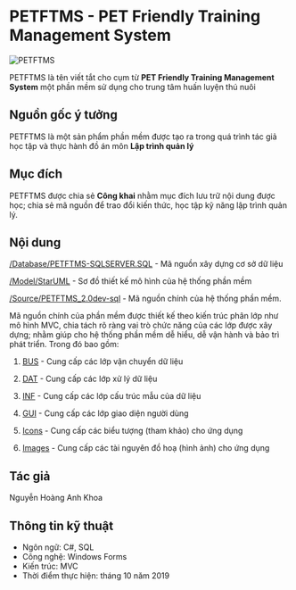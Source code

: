 # PETFTMS - PET Friendly Training Management System
![PETFTMS](https://github.com/aguedu/PETFTMS/raw/refs/heads/master/Source/PETFTMS_2.0dev-sql/PETFTMS/Icons/PETFTMS.ico)

PETFTMS là tên viết tắt cho cụm từ **PET Friendly Training Management System** một phần mềm sử dụng cho trung tâm huấn luyện thú nuôi

## Nguồn gốc ý tưởng
PETFTMS là một sản phẩm phần mềm được tạo ra trong quá trình tác giả học tập và thực hành đồ án môn **Lập trình quản lý**

## Mục đích
PETFTMS được chia sẻ **Công khai** nhằm mục đích lưu trữ nội dung được học; chia sẻ mã nguồn để trao đổi kiến thức, học tập kỹ năng lập trình quản lý.

## Nội dung

[/Database/PETFTMS-SQLSERVER.SQL](/Database/PETFTMS-SQLSERVER.SQL) - Mã nguồn xây dựng cơ sở dữ liệu

[/Model/StarUML](/Model/StarUML) - Sơ đồ thiết kế mô hình của hệ thống phần mềm

[/Source/PETFTMS_2.0dev-sql](/Source/PETFTMS_2.0dev-sql) - Mã nguồn chính của hệ thống phần mềm.

Mã nguồn chính của phần mềm được thiết kế theo kiến trúc phân lớp như mô hình MVC, chia tách rõ ràng vai trò chức năng của các lớp được xây dựng; nhằm giúp cho hệ thống phần mềm dễ hiểu, dễ vận hành và bảo trì phát triển. Trong đó bao gồm:

1. [BUS](/Source/PETFTMS_2.0dev-sql/PETFTMS/BUS) - Cung cấp các lớp vận chuyển dữ liệu

2. [DAT](/Source/PETFTMS_2.0dev-sql/PETFTMS/DAT) - Cung cấp các lớp xử lý dữ liệu

3. [INF](/Source/PETFTMS_2.0dev-sql/PETFTMS/INF) - Cung cấp các lớp cấu trúc mẫu của dữ liệu

4. [GUI](/Source/PETFTMS_2.0dev-sql/PETFTMS/GUI) - Cung cấp các lớp giao diện người dùng

5. [Icons](/Source/PETFTMS_2.0dev-sql/PETFTMS/Icons) - Cung cấp các biểu tượng (tham khảo) cho ứng dụng

6. [Images](/Source/PETFTMS_2.0dev-sql/PETFTMS/Images) - Cung cấp các tài nguyên đồ hoạ (hình ảnh) cho ứng dụng

## Tác giả
Nguyễn Hoàng Anh Khoa

## Thông tin kỹ thuật
* Ngôn ngữ: C#, SQL
* Công nghệ: Windows Forms
* Kiến trúc: MVC
* Thời điểm thực hiện: tháng 10 năm 2019
